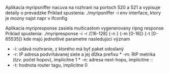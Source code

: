 Aplikacia myripsniffer nacuva na rozhrani na portoch 520 a 521 a vypisuje detaily o prevadzke
Priklad spustenia:
./myripsniffer -i <env>
env	interface, ktory je mozny najst napr v ifconfig

Aplikacia myripresponse zasiela multicastom vygenerovany ripng response
Priklad spustenia:
./myripresponse -i <env> -r <IPv6>/[16-128] {-n <IPv6>} {-m [0-16]} {-t [0-65535]}
kde majú jednotlivé parametre nasledujúci význam
* -i: udává rozhranie, z ktorého má byť paket odoslaný
* -r: IP adresa podvrhávanej siete a jej dĺžka prefixu * -m: RIP metrika (tzv. počet hopov), implicitne 1 * -n: adresa next-hopu, implicitne ::
* -t: hodnota router tagu, implicitne 0

